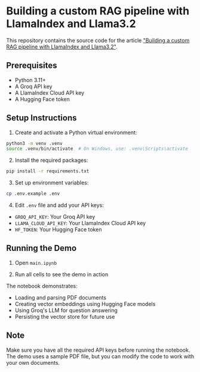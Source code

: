 # Building a custom RAG pipeline with LlamaIndex and Llama3.2

This repository contains the source code for the article ["Building a custom RAG pipeline with LlamaIndex and Llama3.2"](https://www.genui.com/resources/building-a-custom-rag-pipeline-with-llamaindex-and-llama3.2).

## Prerequisites

- Python 3.11+
- A Groq API key
- A LlamaIndex Cloud API key
- A Hugging Face token

## Setup Instructions

1. Create and activate a Python virtual environment:

```bash
python3 -m venv .venv
source .venv/bin/activate  # On Windows, use: .venv\Scripts\activate
```

2. Install the required packages:

```bash
pip install -r requirements.txt
```

3. Set up environment variables:

```bash
cp .env.example .env
```

4. Edit `.env` file and add your API keys:
- `GROQ_API_KEY`: Your Groq API key
- `LLAMA_CLOUD_API_KEY`: Your LlamaIndex Cloud API key
- `HF_TOKEN`: Your Hugging Face token

## Running the Demo

1. Open `main.ipynb`

3. Run all cells to see the demo in action

The notebook demonstrates:
- Loading and parsing PDF documents
- Creating vector embeddings using Hugging Face models
- Using Groq's LLM for question answering
- Persisting the vector store for future use

## Note

Make sure you have all the required API keys before running the notebook. The demo uses a sample PDF file, but you can modify the code to work with your own documents.